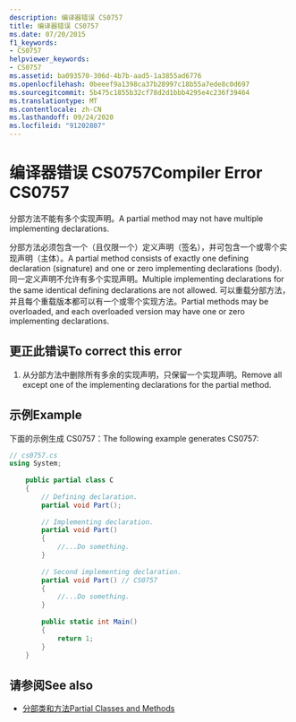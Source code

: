```yaml
---
description: 编译器错误 CS0757
title: 编译器错误 CS0757
ms.date: 07/20/2015
f1_keywords:
- CS0757
helpviewer_keywords:
- CS0757
ms.assetid: ba093570-306d-4b7b-aad5-1a3855ad6776
ms.openlocfilehash: 0beeef9a1398ca37b28997c18b55a7ede8c0d697
ms.sourcegitcommit: 5b475c1855b32cf78d2d1bbb4295e4c236f39464
ms.translationtype: MT
ms.contentlocale: zh-CN
ms.lasthandoff: 09/24/2020
ms.locfileid: "91202807"
---
```

# <a name="compiler-error-cs0757"></a><span data-ttu-id="8eaa7-103">编译器错误 CS0757</span><span class="sxs-lookup"><span data-stu-id="8eaa7-103">Compiler Error CS0757</span></span>

<span data-ttu-id="8eaa7-104">分部方法不能有多个实现声明。</span><span class="sxs-lookup"><span data-stu-id="8eaa7-104">A partial method may not have multiple implementing declarations.</span></span>  
  
 <span data-ttu-id="8eaa7-105">分部方法必须包含一个（且仅限一个）定义声明（签名），并可包含一个或零个实现声明（主体）。</span><span class="sxs-lookup"><span data-stu-id="8eaa7-105">A partial method consists of exactly one defining declaration (signature) and one or zero implementing declarations (body).</span></span> <span data-ttu-id="8eaa7-106">同一定义声明不允许有多个实现声明。</span><span class="sxs-lookup"><span data-stu-id="8eaa7-106">Multiple implementing declarations for the same identical defining declarations are not allowed.</span></span> <span data-ttu-id="8eaa7-107">可以重载分部方法，并且每个重载版本都可以有一个或零个实现方法。</span><span class="sxs-lookup"><span data-stu-id="8eaa7-107">Partial methods may be overloaded, and each overloaded version may have one or zero implementing declarations.</span></span>  
  
## <a name="to-correct-this-error"></a><span data-ttu-id="8eaa7-108">更正此错误</span><span class="sxs-lookup"><span data-stu-id="8eaa7-108">To correct this error</span></span>  
  
1. <span data-ttu-id="8eaa7-109">从分部方法中删除所有多余的实现声明，只保留一个实现声明。</span><span class="sxs-lookup"><span data-stu-id="8eaa7-109">Remove all except one of the implementing declarations for the partial method.</span></span>  
  
## <a name="example"></a><span data-ttu-id="8eaa7-110">示例</span><span class="sxs-lookup"><span data-stu-id="8eaa7-110">Example</span></span>  

 <span data-ttu-id="8eaa7-111">下面的示例生成 CS0757：</span><span class="sxs-lookup"><span data-stu-id="8eaa7-111">The following example generates CS0757:</span></span>  
  
```csharp  
// cs0757.cs  
using System;  
  
    public partial class C  
    {  
        // Defining declaration.  
        partial void Part();  
  
        // Implementing declaration.  
        partial void Part()  
        {  
            //...Do something.  
        }  
  
        // Second implementing declaration.  
        partial void Part() // CS0757  
        {  
            //...Do something.  
        }  
  
        public static int Main()  
        {  
            return 1;  
        }  
    }  
```  
  
## <a name="see-also"></a><span data-ttu-id="8eaa7-112">请参阅</span><span class="sxs-lookup"><span data-stu-id="8eaa7-112">See also</span></span>

- [<span data-ttu-id="8eaa7-113">分部类和方法</span><span class="sxs-lookup"><span data-stu-id="8eaa7-113">Partial Classes and Methods</span></span>](../programming-guide/classes-and-structs/partial-classes-and-methods.md)
